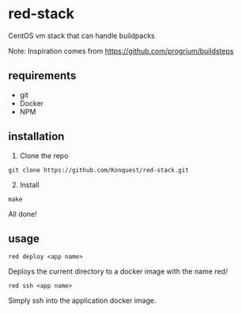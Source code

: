 red-stack
=========

CentOS vm stack that can handle buildpacks

Note: Inspiration comes from https://github.com/progrium/buildsteps

requirements
------------

* git
* Docker
* NPM


installation
------------

1. Clone the repo
```
git clone https://github.com/Konquest/red-stack.git
```

2. Install
```
make
```

All done!


usage
-----

```
red deploy <app name>
```
Deploys the current directory to a docker image with the name red/<app name>


```
red ssh <app name>
```
Simply ssh into the application docker image.

